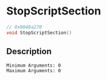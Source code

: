 # StopScriptSection
```c
// 0x0048a270
void StopScriptSection()
```
## Description
```
Minimum Arguments: 0
Maximum Arguments: 0
```
